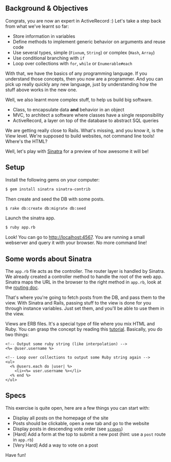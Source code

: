 ## Background & Objectives

Congrats, you are now an expert in ActiveRecord :) Let's take a step back from
what we've learnt so far:

- Store information in variables
- Define methods to implement generic behavior on arguments and reuse code
- Use several types, simple (`Fixnum`, `String`) or complex (`Hash`, `Array`)
- Use conditional branching with `if`
- Loop over collections with `for`, `while` or `Enumerable#each`

With that, we have the basics of any programming language. If you understand those concepts, then you now are a programmer. And you can pick up really quickly any new language, just by understanding how the stuff above works in the new one.

Well, we also learnt more complex stuff, to help us build big software.

- Class, to encapsulate data **and** behavior in an object
- MVC, to architect a software where classes have a single responsibility
- ActiveRecord, a layer on top of the database to abstract SQL queries

We are getting really close to Rails. What's missing, and you know it, is the View level.
We're supposed to build websites, not command line tools! Where's the HTML?

Well, let's play with [Sinatra](http://www.sinatrarb.com/intro.html) for a preview of how awesome it will be!

## Setup

Install the following gems on your computer:

```bash
$ gem install sinatra sinatra-contrib
```

Then create and seed the DB with some posts.

```bash
$ rake db:create db:migrate db:seed
```

Launch the sinatra app.

```bash
$ ruby app.rb
```

Look! You can go to [http://localhost:4567](http://localhost:4567). You are
running a small webserver and query it with your browser. No more command line!

## Some words about Sinatra

The `app.rb` file acts as the controller. The router layer is handled by Sinatra.
We already created a controller method to handle the root of the web app. Sinatra maps the URL in the browser to the right method in `app.rb`, look at the [routing doc](http://www.sinatrarb.com/intro.html#Routes).

That's where you're going to fetch posts from the DB, and pass them to the view. With Sinatra and Rails, passing stuff to the view is done for you through instance variables. Just set them, and you'll be able to use them in the view.

Views are ERB files. It's a special type of file where you mix HTML and Ruby. You can grasp the concept by reading this [tutorial](http://www.stuartellis.eu/articles/erb/). Basically, you do two things:

```erb
<!-- Output some ruby string (like interpolation) -->
<%= @user.username %>
```

```erb
<!-- Loop over collections to output some Ruby string again -->
<ul>
  <% @users.each do |user| %>
    <li><%= user.username %></li>
  <% end %>
</ul>
```

## Specs

This exercise is quite open, here are a few things you can start with:

- Display all posts on the homepage of the site
- Posts should be clickable, open a new tab and go to the website
- Display posts in descending vote order (see [`scopes`](http://guides.rubyonrails.org/active_record_querying.html#scopes))
- [Hard] Add a form at the top to submit a new post (hint: use a `post` route in `app.rb`)
- [Very Hard] Add a way to vote on a post

Have fun!
